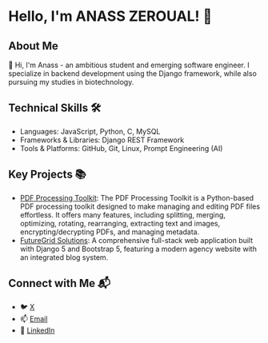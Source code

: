   # Hello, I'm ANASS ZEROUAL! 🚀

## About Me
👋 Hi, I'm Anass - an ambitious student and emerging software engineer. I specialize in backend development using the Django framework, while also pursuing my studies in biotechnology.

## Technical Skills 🛠️
* Languages: JavaScript, Python, C, MySQL
* Frameworks & Libraries: Django REST Framework
* Tools & Platforms: GitHub, Git, Linux, Prompt Engineering (AI)
## Key Projects 📚
* [PDF Processing Toolkit](https://github.com/xSSanDev/PDF-Processing-Toolkit/tree/master): The PDF Processing Toolkit is a Python-based PDF processing toolkit designed to make managing and editing PDF files effortless. It offers many features, including splitting, merging, optimizing, rotating, rearranging, extracting text and images, encrypting/decrypting PDFs, and managing metadata.
* [ FutureGrid Solutions](https://github.com/xSSanDev/company_webpage_project/tree/master?tab=readme-ov-file): A comprehensive full-stack web application built with Django 5 and Bootstrap 5, featuring a modern agency website with an integrated blog system.







## Connect with Me 📬
* 🐦 [X](https://x.com/xSSanDev) 
* 📫 [Email](xssanass@gmail.com)
* 🔗 [LinkedIn](https://www.linkedin.com/in/anass-zeroual-b248841b5/)
 

